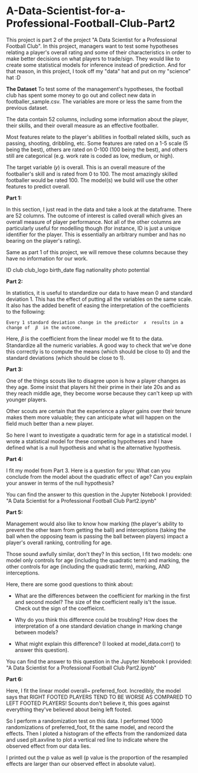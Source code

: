 # A-Data-Scientist-for-a-Professional-Football-Club-Part2
This project is part 2 of the project  "A Data Scientist for a Professional Football Club". In this project, managers want to test some hypotheses relating a player's overall rating and some of their characteristics in order to make better decisions on what players to trade/sign. They would like to create some statistical models for inference instead of prediction. And for that reason, in this project, I took off my "data" hat and put on my "science" hat :D


**The Dataset**
To test some of the management's hypotheses, the football club has spent some money to go out and collect new data in footballer_sample.csv. The variables are more or less the same from the previous dataset.

The data contain 52 columns, including some information about the player, their skills, and their overall measure as an effective footballer.

Most features relate to the player's abilities in football related skills, such as passing, shooting, dribbling, etc. Some features are rated on a 1-5 scale (5 being the best), others are rated on 0-100 (100 being the best), and others still are categorical (e.g. work rate is coded as low, medium, or high).

The target variable (𝑦) is overall. This is an overall measure of the footballer's skill and is rated from 0 to 100. The most amazingly skilled footballer would be rated 100. The model(s) we build will use the other features to predict overall.


**Part 1:**

In this section, I just read in the data and take a look at the dataframe. There are 52 columns. The outcome of interest is called overall which gives an overall measure of player performance. Not all of the other columns are particularly useful for modelling though (for instance, ID is just a unique identifier for the player. This is essentially an arbitrary number and has no bearing on the player's rating).

Same as part 1 of this project, we will remove these columns because they have no information for our work.

ID
club
club_logo
birth_date
flag
nationality
photo
potential


**Part 2:**

In statistics, it is useful to standardize our data to have mean 0 and standard deviation 1. This has the effect of putting all the variables on the same scale. It also has the added benefit of easing the interpretation of the coefficients to the following:

    Every 1 standard deviation change in the predictor  𝑥  results in a change of  𝛽  in the outcome.

Here,  𝛽  is the coefficient from the linear model we fit to the data. Standardize all the numeric variables. A good way to check that we've done this correctly is to compute the means (which should be close to 0) and the standard deviations (which should be close to 1).


**Part 3:**

One of the things scouts like to disagree upon is how a player changes as they age. Some insist that players hit their prime in their late 20s and as they reach middle age, they become worse because they can't keep up with younger players.

Other scouts are certain that the experience a player gains over their tenure makes them more valuable; they can anticipate what will happen on the field much better than a new player.

So here I want to investigate a quadratic term for age in a statistical model. I wrote a statistical model for these competing hypotheses and I have defined what is a null hypothesis and what is the alternative hypothesis.


**Part 4:**

I fit my model from Part 3. 
Here is a question for you: What can you conclude from the model about the quadratic effect of age? Can you explain your answer in terms of the null hypothesis?

You can find the answer to this question in the Jupyter Notebook I provided: "A Data Scientist for a Professional Football Club Part2.ipynb"


**Part 5:**

Management would also like to know how marking (the player's ability to prevent the other team from getting the ball) and interceptions (taking the ball when the opposing team is passing the ball between players) impact a player's overall ranking, controlling for age.

Those sound awfully similar, don't they? In this section, I fit two models: one model only controls for age (including the quadratic term) and marking, the other controls for age (including the quadratic term), marking, AND interceptions.

Here, there are some good questions to think about:

- What are the differences between the coefficient for marking in the first and second model? The size of the coefficient really is't the issue. Check out the sign of the coeffieicnt.

- Why do you think this difference could be troubling? How does the interpretation of a one standard deviation change in marking change between models?

- What might explain this difference? (I looked at model_data.corr() to answer this question).

You can find the answer to this question in the Jupyter Notebook I provided: "A Data Scientist for a Professional Football Club Part2.ipynb"


**Part 6:**

Here, I fit the linear model overall~ preferred_foot. Incredibly, the model says that RIGHT FOOTED PLAYERS TEND TO BE WORSE AS COMPARED TO LEFT FOOTED PLAYERS! Scounts don't believe it, this goes against everything they've believed about being left footed.

So I perform a randomization test on this data. I performed 1000 randomizations of preferred_foot, fit the same model, and record the effects. Then I ploted a histogram of the effects from the randomized data and used plt.axvline to plot a vertical red line to indicate where the observed effect from our data lies.

I printed out the p value as well (p value is the proportion of the resampled effects are larger than our observed effect in absolute value).

